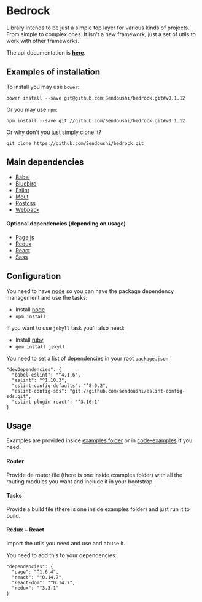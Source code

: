 # Bedrock

Library intends to be just a simple top layer for various kinds of projects. From simple to complex ones.
It isn't a new framework, just a set of utils to work with other frameworks.

The api documentation is **[here](doc/API.md)**.

## Examples of installation
To install you may use ```bower```:
```
bower install --save git@github.com:Sendoushi/bedrock.git#v0.1.12
```

Or you may use ```npm```:
```
npm install --save git://github.com/Sendoushi/bedrock.git#v0.1.12
```

Or why don't you just simply clone it?
```
git clone https://github.com/Sendoushi/bedrock.git
```

## Main dependencies
- [Babel](https://github.com/babel/babel)
- [Bluebird](https://github.com/petkaantonov/bluebird)
- [Eslint](https://github.com/eslint/eslint)
- [Mout](https://github.com/mout/mout)
- [Postcss](https://github.com/postcss/postcss)
- [Webpack](https://github.com/webpack/webpack)

#### Optional dependencies (depending on usage)
- [Page.js](https://github.com/visionmedia/page.js)
- [Redux](https://github.com/reactjs/redux)
- [React](https://github.com/facebook/react)
- [Sass](https://github.com/sass/sass)

## Configuration

You need to have [node](http://nodejs.org) so you can have the package dependency management and use the tasks:
- Install [node](http://nodejs.org)
- `npm install`

If you want to use ```jekyll``` task you'll also need:
- Install [ruby](https://www.ruby-lang.org/en/documentation/installation/)
- `gem install jekyll`

You need to set a list of dependencies in your root ```package.json```:
```
"devDependencies": {
  "babel-eslint": "^4.1.6",
  "eslint": "^1.10.3",
  "eslint-config-defaults": "^8.0.2",
  "eslint-config-sds": "git://github.com/sendoushi/eslint-config-sds.git",
  "eslint-plugin-react": "^3.16.1"
}
```

## Usage

Examples are provided inside [examples folder](https://github.com/Sendoushi/bedrock/tree/master/examples) or in [code-examples](https://github.com/Sendoushi/code-examples) if you need.

#### Router
Provide de router file (there is one inside examples folder) with all the routing modules you want and include it in your bootstrap.

#### Tasks
Provide a build file (there is one inside examples folder) and just run it to build.

#### Redux + React
Import the utils you need and use and abuse it.

You need to add this to your dependencies:
```
"dependencies": {
  "page": "^1.6.4",
  "react": "^0.14.7",
  "react-dom": "^0.14.7",
  "redux": "^3.3.1"
}
```
